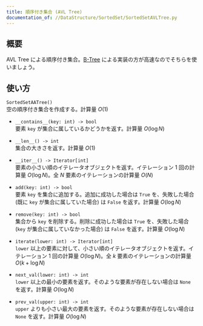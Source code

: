 ```yaml
---
title: 順序付き集合 (AVL Tree)
documentation_of: //DataStructure/SortedSet/SortedSetAVLTree.py
---
```


## 概要
AVL Tree による順序付き集合。[B-Tree](https://neterukun1993.github.io/Library/DataStructure/SortedSet/SortedSetBTree.py) による実装の方が高速なのでそちらを使いましょう。

## 使い方
`SortedSetAATree()`  
空の順序付き集合を作成する。計算量 $O(1)$

- `__contains__(key: int) -> bool`  
要素 `key` が集合に属しているかどうかを返す。計算量 $O(\log N)$

- `__len__() -> int`  
集合の大きさを返す。計算量 $O(1)$

- `__iter__() -> Iterator[int]`  
要素の小さい順のイテレータオブジェクトを返す。イテレーション $1$ 回の計算量 $O(\log N)$。全 $N$ 要素のイテレーションの計算量 $O(N)$

- `add(key: int) -> bool`  
要素 `key` を集合に追加する。追加に成功した場合は `True` を、失敗した場合 (既に `key` が集合に属していた場合) は `False` を返す。計算量 $O(\log N)$

- `remove(key: int) -> bool`  
集合から `key` を削除する。削除に成功した場合は `True` を、失敗した場合 (`key` が集合に属していなかった場合) は `False` を返す。計算量 $O(\log N)$

- `iterate(lower: int) -> Iterator[int]`  
`lower` 以上の要素に対して、小さい順のイテレータオブジェクトを返す。イテレーション $1$ 回の計算量 $O(\log N)$。全 $k$ 要素のイテレーションの計算量 $O(k + \log N)$

- `next_val(lower: int) -> int`  
`lower` 以上の最小の要素を返す。そのような要素が存在しない場合は `None` を返す。計算量 $O(\log N)$

- `prev_val(upper: int) -> int`  
`upper` よりも小さい最大の要素を返す。そのような要素が存在しない場合は `None` を返す。計算量 $O(\log N)$
